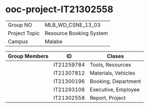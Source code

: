# ooc-project-IT21302558

|     |     |
| --- | --- |
| Group NO  | MLB_WD_CSNE_13_03 |
| Project Topic | Resource Booking System |
| Campus | Malabe |

| Group Members | ID | Clases |
| --- | --- | --- |
| | IT21259784 | Tools, Resources |
| | IT21307812 | Materials, Vehicles |
| | IT21300196 | Booking, Department |
| | IT21293108 | Executive, Employee |
| | IT21302558 | Report, Project |
